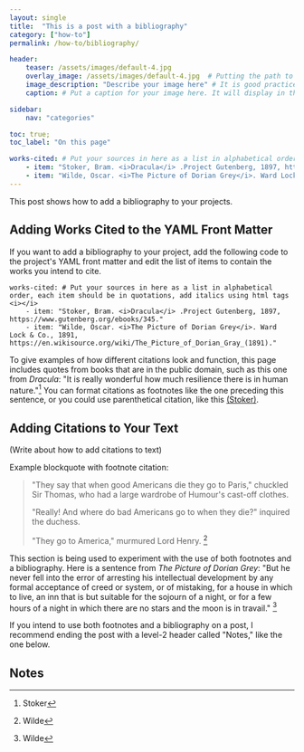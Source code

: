 ```yaml
---
layout: single
title:  "This is a post with a bibliography"
category: ["how-to"]
permalink: /how-to/bibliography/

header:
    teaser: /assets/images/default-4.jpg
    overlay_image: /assets/images/default-4.jpg  # Putting the path to an image here will replace the header image.
    image_description: "Describe your image here" # It is good practice to include an image desription as alt text.
    caption: # Put a caption for your image here. It will display in the bottom right corner of the image.

sidebar:
    nav: "categories"

toc: true;
toc_label: "On this page"

works-cited: # Put your sources in here as a list in alphabetical order, each item should be in quotations, add italics using html tags <i></i>
    - item: "Stoker, Bram. <i>Dracula</i> .Project Gutenberg, 1897, https://www.gutenberg.org/ebooks/345."
    - item: "Wilde, Oscar. <i>The Picture of Dorian Grey</i>. Ward Lock & Co., 1891, https://en.wikisource.org/wiki/The_Picture_of_Dorian_Gray_(1891)."
---
```


This post shows how to add a bibliography to your projects.

## Adding Works Cited to the YAML Front Matter
If you want to add a bibliography to your project, add the following code to the project's YAML front matter and edit the list of items to contain the works you intend to cite. 
```
works-cited: # Put your sources in here as a list in alphabetical order, each item should be in quotations, add italics using html tags <i></i>
    - item: "Stoker, Bram. <i>Dracula</i> .Project Gutenberg, 1897, https://www.gutenberg.org/ebooks/345."
    - item: "Wilde, Oscar. <i>The Picture of Dorian Grey</i>. Ward Lock & Co., 1891, https://en.wikisource.org/wiki/The_Picture_of_Dorian_Gray_(1891)."
```
To give examples of how different citations look and function, this page includes quotes from books that are in the public domain, such as this one from *Dracula*: "It is really wonderful how much resilience there is in human nature."[^1] You can format citations as footnotes like the one preceding this sentence, or you could use parenthetical citation, like this [(Stoker)](#bibliography).
## Adding Citations to Your Text

(Write about how to add citations to text)

Example blockquote with footnote citation:

> "They say that when good Americans die they go to Paris," chuckled Sir Thomas, who had a large wardrobe of Humour's cast-off clothes.
> 
> "Really! And where do bad Americans go to when they die?" inquired the duchess.
> 
> "They go to America," murmured Lord Henry. [^2]


This section is being used to experiment with the use of both footnotes and a bibliography. Here is a sentence from *The Picture of Dorian Grey*: "But he never fell into the error of arresting his intellectual development by any formal acceptance of creed or system, or of mistaking, for a house in which to live, an inn that is but suitable for the sojourn of a night, or for a few hours of a night in which there are no stars and the moon is in travail." [^3]

If you intend to use both footnotes and a bibliography on a post, I recommend ending the post with a level-2 header called "Notes," like the one below.

## Notes

[^1]: Stoker
[^2]: Wilde
[^3]: Wilde